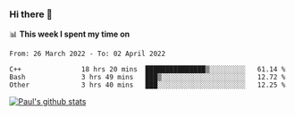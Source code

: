 ### Hi there 👋

📊 **This week I spent my time on**
<!--START_SECTION:waka-->

```text
From: 26 March 2022 - To: 02 April 2022

C++               18 hrs 20 mins  ███████████████▒░░░░░░░░░   61.14 %
Bash              3 hrs 49 mins   ███▒░░░░░░░░░░░░░░░░░░░░░   12.72 %
Other             3 hrs 40 mins   ███░░░░░░░░░░░░░░░░░░░░░░   12.25 %
```

<!--END_SECTION:waka-->


[![Paul's github stats](https://github-readme-stats.vercel.app/api?username=mickeyouyou&theme=dracula&show_icons=true)](https://github.com/anuraghazra/github-readme-stats)
